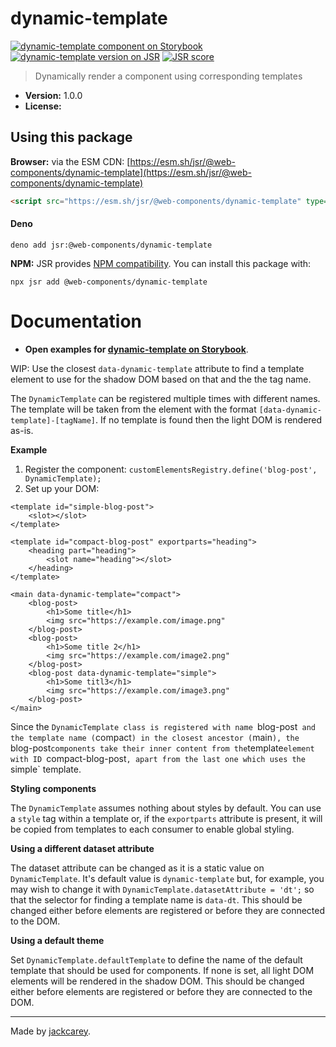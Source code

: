 # dynamic-template

[![dynamic-template component on Storybook](https://cdn.jsdelivr.net/gh/storybookjs/brand@main/badge/badge-storybook.svg)](https://jackcarey.co.uk/web-components/storybook-static/?path=/docs/components-dynamic-template) [![dynamic-template version on JSR](https://jsr.io/badges/@web-components/dynamic-template)](https://jsr.io/@web-components/dynamic-template/versions) [![JSR score](https://jsr.io/badges/@web-components/dynamic-template/score)](https://jsr.io/@web-components/dynamic-template/score)

> Dynamically render a component using corresponding templates

- **Version:** 1.0.0
- **License:** [](./LICENSE.md)

## Using this package

**Browser:** via the ESM CDN: [https://esm.sh/jsr/@web-components/dynamic-template](https://esm.sh/jsr/@web-components/dynamic-template) 

```html
<script src="https://esm.sh/jsr/@web-components/dynamic-template" type="module"></script>
```

#### Deno

```
deno add jsr:@web-components/dynamic-template
```

**NPM:** JSR provides [NPM compatibility](https://jsr.io/docs/npm-compatibility). You can install this package with:

```
npx jsr add @web-components/dynamic-template
```

# Documentation

- **Open examples for [dynamic-template on Storybook](https://jackcarey.co.uk/web-components/storybook-static/?path=/docs/components-dynamic-template)**.

WIP: Use the closest `data-dynamic-template` attribute to find a template element to use for the shadow DOM based on that and the the tag name.

The `DynamicTemplate` can be registered multiple times with different names. The template will be taken from the element with the format `[data-dynamic-template]-[tagName]`. If no template is found then the light DOM is rendered as-is.

**Example**

1. Register the component: `customElementsRegistry.define('blog-post', DynamicTemplate);`
2. Set up your DOM:

```
<template id="simple-blog-post">
    <slot></slot>
</template>

<template id="compact-blog-post" exportparts="heading">
    <heading part="heading">
        <slot name="heading"></slot>
    </heading>
</template>

<main data-dynamic-template="compact">
    <blog-post>
        <h1>Some title</h1>
        <img src="https://example.com/image.png"
    </blog-post>
    <blog-post>
        <h1>Some title 2</h1>
        <img src="https://example.com/image2.png"
    </blog-post>
    <blog-post data-dynamic-template="simple">
        <h1>Some titl3</h1>
        <img src="https://example.com/image3.png"
    </blog-post>
</main>
```

Since the `DynamicTemplate class is registered with name `blog-post` and the template name (`compact`) in the closest ancestor (`main`), the `blog-post`components take their inner content from the`template`element with ID `compact-blog-post`, apart from the last one which uses the `simple` template.

**Styling components**

The `DynamicTemplate` assumes nothing about styles by default. You can use a `style` tag within a template or, if the `exportparts` attribute is present, it will be copied from templates to each consumer to enable global styling.

**Using a different dataset attribute**

The dataset attribute can be changed as it is a static value on `DynamicTemplate`. It's default value is `dynamic-template` but, for example, you may wish to change it with `DynamicTemplate.datasetAttribute = 'dt';` so that the selector for finding a template name is `data-dt`. This should be changed either before elements are registered or before they are connected to the DOM.

**Using a default theme**

Set `DynamicTemplate.defaultTemplate` to define the name of the default template that should be used for components. If none is set, all light DOM elements will be rendered in the shadow DOM. This should be changed either before elements are registered or before they are connected to the DOM.


---

Made by [jackcarey](https://jackcarey.co.uk).
